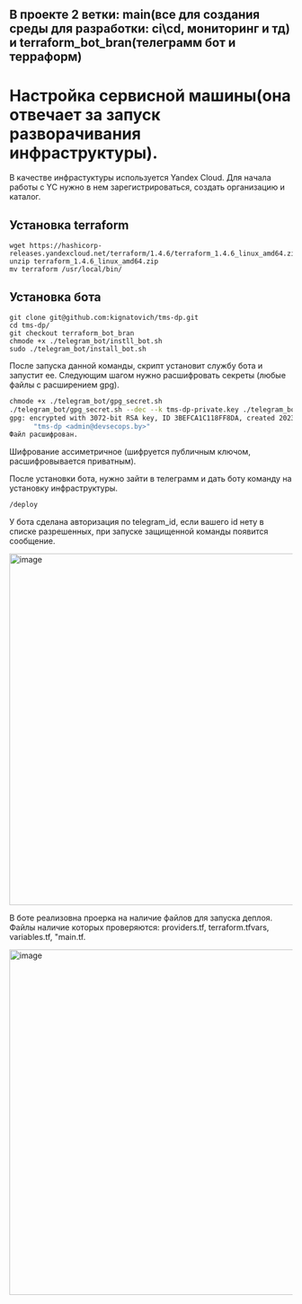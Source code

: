 ## В проекте 2 ветки: main(все для создания среды для разработки: ci\cd, мониторинг и тд) и terraform_bot_bran(телеграмм бот и терраформ)

# Настройка сервисной машины(она отвечает за запуск разворачивания инфраструктуры).
В качестве инфрастуктуры используется Yandex Cloud.
Для начала работы с YC нужно в нем зарегистрироваться, создать организацию и каталог.

## Установка terraform
```shell
wget https://hashicorp-releases.yandexcloud.net/terraform/1.4.6/terraform_1.4.6_linux_amd64.zip
unzip terraform_1.4.6_linux_amd64.zip
mv terraform /usr/local/bin/
```

## Установка бота
```shell
git clone git@github.com:kignatovich/tms-dp.git
cd tms-dp/
git checkout terraform_bot_bran
chmode +x ./telegram_bot/instll_bot.sh
sudo ./telegram_bot/install_bot.sh
```
После запуска данной команды, скрипт установит службу бота и запустит ее. 
Cледующим шагом нужно расшифровать секреты (любые файлы с расширением gpg).
```bash
chmode +x ./telegram_bot/gpg_secret.sh
./telegram_bot/gpg_secret.sh --dec --k tms-dp-private.key ./telegram_bot/terraform/create_infra/terraform.tfvars.gpg
gpg: encrypted with 3072-bit RSA key, ID 3BEFCA1C118FF8DA, created 2023-08-24
      "tms-dp <admin@devsecops.by>"
Файл расшифрован.
```
Шифрование ассиметричное (шифруется публичным ключом, расшифровывается приватным).

После установки бота, нужно зайти в телеграмм и дать боту команду на установку инфраструктуры.
```bash
/deploy
```

У бота сделана авторизация по telegram_id, если вашего id нету в списке разрешенных, при запуске защищенной команды появится сообщение.

<img width="626" alt="image" src="https://github.com/kignatovich/tms-dp/assets/110161538/c8f31e89-0866-4b84-a54a-3f14b71d0e59">


В боте реализовна проерка на наличие файлов для запуска деплоя.
Файлы наличие которых проверяются: providers.tf, terraform.tfvars, variables.tf, "main.tf.


<img width="615" alt="image" src="https://github.com/kignatovich/tms-dp/assets/110161538/905ee2cf-06ff-4f5e-b489-e969b2e66391">
